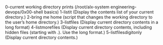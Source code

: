 0-current working directory prints (/root/alx-system engineering-devops/0x00-shell basics)
1-listit (Display the contents list of your current directory.)
2-bring me home (script that changes the working directory to the user’s home directory.)
3-listfiles (Display current directory contents in a long format)
4-listmorefiles (Display current directory contents, including hidden files (starting with .). Use the long format.)
5-listfilesdigitonly (Display current directory contents.)
